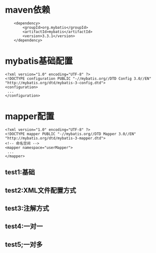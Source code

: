 
# maven依赖

```
    <dependency>
        <groupId>org.mybatis</groupId>
        <artifactId>mybatis</artifactId>
        <version>3.3.1</version>
    </dependency>
```

# mybatis基础配置

```
<?xml version="1.0" encoding="UTF-8" ?>
<!DOCTYPE configuration PUBLIC "-//mybatis.org//DTD Config 3.0//EN"
"http://mybatis.org/dtd/mybatis-3-config.dtd">
<configuration>
 ...
</configuration>
```

# mapper配置

```
<?xml version="1.0" encoding="UTF-8" ?>
<!DOCTYPE mapper PUBLIC "-//mybatis.org//DTD Mapper 3.0//EN"
"http://mybatis.org/dtd/mybatis-3-mapper.dtd">
<!-- 命名空间 -->
<mapper namespace="userMapper">
 ...
</mapper>
```


## test1:基础

## test2:XML文件配置方式

## test3:注解方式

## test4:一对一

## test5;一对多